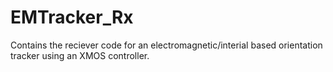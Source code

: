 # EMTracker_Rx

Contains the reciever code for an electromagnetic/interial based orientation tracker using an XMOS controller.
